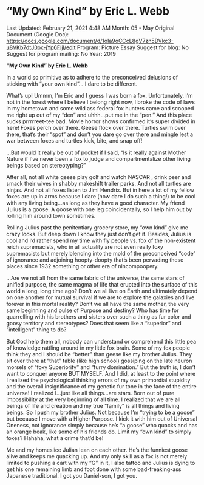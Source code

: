 # “My Own Kind” by Eric L. Webb

Last Updated: February 21, 2021 4:48 AM
Month: 05 - May
Original Document (Google Doc): https://docs.google.com/document/d/1oIa9oCCcL8gV7zn5DVkc3-u8VKb7dtJ0ox-jYp6FIjI/edit
Program: Picture Essay
Suggest for blog: No
Suggest for program mailing: No
Year: 2019

**“My Own Kind” by Eric L. Webb**

In a world so primitive as to adhere to the preconceived delusions of sticking with “your own kind”... I dare to be different.

What’s up! Ummm, I’m Eric and I guess I was born a fox. Unfortunately, I’m not in the forest where I believe I belong right now, I broke the code of laws in my hometown and some wild ass federal fox hunters came and scooped me right up out of my “den” and uhhh...put me in the “pen.” And this place sucks prrrrreet-tee bad. Movie horror shows confirmed it’s super divided in here! Foxes perch over there. Geese flock over there. Turtles swim over there, that’s their “spot” and don’t you dare go over there and mingle lest a war between foxes and turtles kick, bite, and snap off!

...But would it really be out of pocket if I said, “Is it really against Mother Nature if I’ve never been a fox to judge and compartmentalize other living beings based on stereotyping?”

After all, not all white geese play golf and watch NASCAR , drink peer and smack their wives in shabby makeshift trailer parks. And not all turtles are ninjas. And not all foxes listen to Jimi Hendrix. But in here a lot of my fellow foxes are up in arms because I dare (how dare I do such a thing!) to be cool with any living being...as long as they have a good character. My friend Julius is a goose. A goose with one leg coincidentally, so I help him out by rolling him around town sometimes.

Rolling Julius past the penitentiary grocery store, my “own kind” give me crazy looks. But deep down I know they just don’t get it. Besides, Julius is cool and I’d rather spend my time with fly people vs. fox of the non-existent reich supremacists, who in all actuality are not even really foxy supremacists but merely blending into the mold of the preconceived “code” of ignorance and adjoining hoopty-doopty that’s been pervading these places since 1932 something or other era of nincompoopery.

...Are we not all from the same fabric of the universe, the same stars of unified purpose, the same magma of life that erupted into the surface of this world a long, long time ago? Don’t we all live on Earth and ultimately depend on one another for mutual survival if we are to explore the galaxies and live forever in this mortal reality? Don’t we all have the same mother, the very same beginning and pulse of Purpose and destiny? Who has time for quarrelling with his brothers and sisters over such a thing as fur color and goosy territory and stereotypes? Does that seem like a “superior” and “intelligent” thing to do?

But God help them all, nobody can understand or comprehend this little pea of knowledge rattling around in my little fox brain. Some of my fox people think they and I should be “better” than geese like my brother Julius. They sit over there at “that” table (like high school) gossiping on the late neuron morsels of “foxy Superiority” and “furry domination.” But the truth is, I don’t want to conquer anyone BUT MYSELF. And I did, at least to the point where I realized the psychological thinking errors of my own primordial stupidity and the overall insignificance of my genetic fur tone in the face of the entire universe! I realized I...just like all things...are stars. Born out of pure impossibility at the very beginning of all time. I realized that we are all beings of life and creation and my true “family” is all things and living beings. So I push my brother Julius. Not because I’m “trying to be a goose” but because I move with a Higher Purpose. I kick it with him out of Universal Oneness, not ignorance simply because he’s “a goose” who quacks and has an orange beak, like some of his friends do. Limit my “own kind” to simply foxes? Hahaha, what a crime that’d be!

Me and my homeslice Julian lean on each other. He’s the funniest goose alive and keeps me quacking up. And my only skill as a fox is not merely limited to pushing a cart with my “G” in it, I also tattoo and Julius is dying to get his one remaining limb and foot done with some bad-freaking-ass Japanese traditional. I got you Daniel-son, I got you.